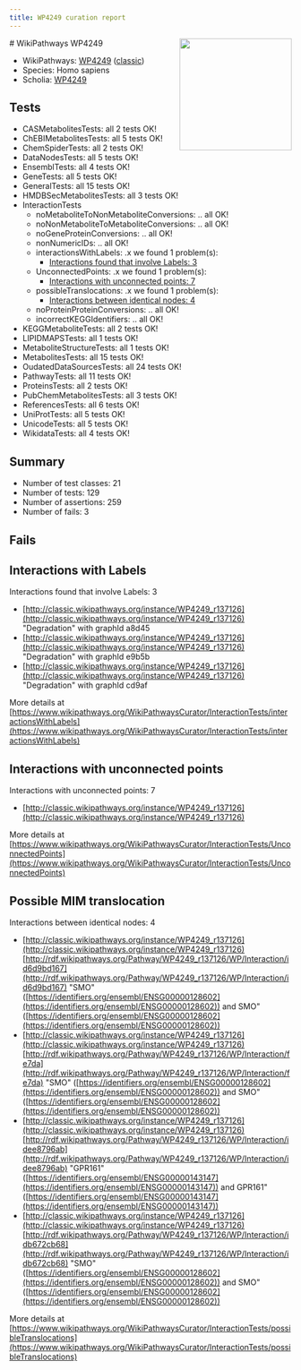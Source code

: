 ```yaml
---
title: WP4249 curation report
---
```


<img style="float: right; width: 200px" src="https://upload.wikimedia.org/wikipedia/commons/thumb/8/83/Wplogo_with_text_500.png/640px-Wplogo_with_text_500.png" />
# WikiPathways WP4249

* WikiPathways: [WP4249](https://wikipathways.org/pathways/WP4249) ([classic](https://classic.wikipathways.org/instance/WP4249))
* Species: Homo sapiens
* Scholia: [WP4249](https://scholia.toolforge.org/wikipathways/WP4249)
## Tests
* CASMetabolitesTests: all 2 tests OK!
* ChEBIMetabolitesTests: all 5 tests OK!
* ChemSpiderTests: all 2 tests OK!
* DataNodesTests: all 5 tests OK!
* EnsemblTests: all 4 tests OK!
* GeneTests: all 5 tests OK!
* GeneralTests: all 15 tests OK!
* HMDBSecMetabolitesTests: all 3 tests OK!
* InteractionTests
    * noMetaboliteToNonMetaboliteConversions: .. all OK!
    * noNonMetaboliteToMetaboliteConversions: .. all OK!
    * noGeneProteinConversions: .. all OK!
    * nonNumericIDs: .. all OK!
    * interactionsWithLabels: .x we found 1 problem(s):
        * [Interactions found that involve Labels: 3](#630d267a)
    * UnconnectedPoints: .x we found 1 problem(s):
        * [Interactions with unconnected points: 7](#35a61adf)
    * possibleTranslocations: .x we found 1 problem(s):
        * [Interactions between identical nodes: 4](#1c118209)
    * noProteinProteinConversions: .. all OK!
    * incorrectKEGGIdentifiers: .. all OK!
* KEGGMetaboliteTests: all 2 tests OK!
* LIPIDMAPSTests: all 1 tests OK!
* MetaboliteStructureTests: all 1 tests OK!
* MetabolitesTests: all 15 tests OK!
* OudatedDataSourcesTests: all 24 tests OK!
* PathwayTests: all 11 tests OK!
* ProteinsTests: all 2 tests OK!
* PubChemMetabolitesTests: all 3 tests OK!
* ReferencesTests: all 6 tests OK!
* UniProtTests: all 5 tests OK!
* UnicodeTests: all 5 tests OK!
* WikidataTests: all 4 tests OK!


## Summary

* Number of test classes: 21
* Number of tests: 129
* Number of assertions: 259
* Number of fails: 3

## Fails

<a name="630d267a" />

## Interactions with Labels

Interactions found that involve Labels: 3

* [http://classic.wikipathways.org/instance/WP4249_r137126](http://classic.wikipathways.org/instance/WP4249_r137126) "Degradation" with graphId a8d45
* [http://classic.wikipathways.org/instance/WP4249_r137126](http://classic.wikipathways.org/instance/WP4249_r137126) "Degradation" with graphId e9b5b
* [http://classic.wikipathways.org/instance/WP4249_r137126](http://classic.wikipathways.org/instance/WP4249_r137126) "Degradation" with graphId cd9af


More details at [https://www.wikipathways.org/WikiPathwaysCurator/InteractionTests/interactionsWithLabels](https://www.wikipathways.org/WikiPathwaysCurator/InteractionTests/interactionsWithLabels)

<a name="35a61adf" />

## Interactions with unconnected points

Interactions with unconnected points: 7

* [http://classic.wikipathways.org/instance/WP4249_r137126](http://classic.wikipathways.org/instance/WP4249_r137126)


More details at [https://www.wikipathways.org/WikiPathwaysCurator/InteractionTests/UnconnectedPoints](https://www.wikipathways.org/WikiPathwaysCurator/InteractionTests/UnconnectedPoints)

<a name="1c118209" />

## Possible MIM translocation

Interactions between identical nodes: 4

* [http://classic.wikipathways.org/instance/WP4249_r137126](http://classic.wikipathways.org/instance/WP4249_r137126) [http://rdf.wikipathways.org/Pathway/WP4249_r137126/WP/Interaction/id6d9bd167](http://rdf.wikipathways.org/Pathway/WP4249_r137126/WP/Interaction/id6d9bd167) "SMO" ([https://identifiers.org/ensembl/ENSG00000128602](https://identifiers.org/ensembl/ENSG00000128602)) and 
SMO" ([https://identifiers.org/ensembl/ENSG00000128602](https://identifiers.org/ensembl/ENSG00000128602))
* [http://classic.wikipathways.org/instance/WP4249_r137126](http://classic.wikipathways.org/instance/WP4249_r137126) [http://rdf.wikipathways.org/Pathway/WP4249_r137126/WP/Interaction/fe7da](http://rdf.wikipathways.org/Pathway/WP4249_r137126/WP/Interaction/fe7da) "SMO" ([https://identifiers.org/ensembl/ENSG00000128602](https://identifiers.org/ensembl/ENSG00000128602)) and 
SMO" ([https://identifiers.org/ensembl/ENSG00000128602](https://identifiers.org/ensembl/ENSG00000128602))
* [http://classic.wikipathways.org/instance/WP4249_r137126](http://classic.wikipathways.org/instance/WP4249_r137126) [http://rdf.wikipathways.org/Pathway/WP4249_r137126/WP/Interaction/idee8796ab](http://rdf.wikipathways.org/Pathway/WP4249_r137126/WP/Interaction/idee8796ab) "GPR161" ([https://identifiers.org/ensembl/ENSG00000143147](https://identifiers.org/ensembl/ENSG00000143147)) and 
GPR161" ([https://identifiers.org/ensembl/ENSG00000143147](https://identifiers.org/ensembl/ENSG00000143147))
* [http://classic.wikipathways.org/instance/WP4249_r137126](http://classic.wikipathways.org/instance/WP4249_r137126) [http://rdf.wikipathways.org/Pathway/WP4249_r137126/WP/Interaction/idb672cb68](http://rdf.wikipathways.org/Pathway/WP4249_r137126/WP/Interaction/idb672cb68) "SMO" ([https://identifiers.org/ensembl/ENSG00000128602](https://identifiers.org/ensembl/ENSG00000128602)) and 
SMO" ([https://identifiers.org/ensembl/ENSG00000128602](https://identifiers.org/ensembl/ENSG00000128602))


More details at [https://www.wikipathways.org/WikiPathwaysCurator/InteractionTests/possibleTranslocations](https://www.wikipathways.org/WikiPathwaysCurator/InteractionTests/possibleTranslocations)

